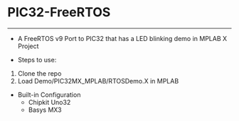 # PIC32-FreeRTOS
---

* A FreeRTOS v9 Port to PIC32 that has a LED blinking demo in MPLAB X Project 

* Steps to use:
 1. Clone the repo
 2. Load Demo/PIC32MX_MPLAB/RTOSDemo.X in MPLAB
 
 
* Built-in Configuration
  * Chipkit Uno32
  * Basys MX3
